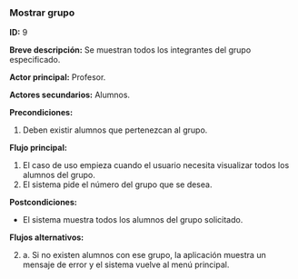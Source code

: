 ### Mostrar grupo

**ID:** 9

**Breve descripción:** Se muestran todos los integrantes del grupo especificado.

**Actor principal:** Profesor.

**Actores secundarios:** Alumnos.

**Precondiciones:**

1. Deben existir alumnos que pertenezcan al grupo.

**Flujo principal:**

1. El caso de uso empieza cuando el usuario necesita visualizar todos los alumnos del grupo.
2. El sistema pide el número del grupo que se desea.

**Postcondiciones:**

* El sistema muestra todos los alumnos del grupo solicitado.

**Flujos alternativos:**

2. a. Si no existen alumnos con ese grupo, la aplicación muestra un mensaje de error y el sistema vuelve al menú principal.
